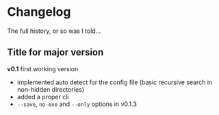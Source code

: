 # Changelog

<summary>The full history, or so was I told...</summary>

## Title for major version

**v0.1** first working version

- implemented auto detect for the config file (basic recursive search in non-hidden directories)
- added a proper cli
- `--save`, `no-exe` and `--only` options in v0.1.3
